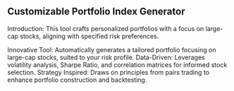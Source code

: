 ## Customizable Portfolio Index Generator
Introduction:
This tool crafts personalized portfolios with a focus on large-cap stocks, aligning with specified risk preferences. 



Innovative Tool: Automatically generates a tailored portfolio focusing on large-cap stocks, suited to your risk profile.
Data-Driven: Leverages volatility analysis, Sharpe Ratio, and correlation matrices for informed stock selection.
Strategy Inspired: Draws on principles from pairs trading to enhance portfolio construction and backtesting.
